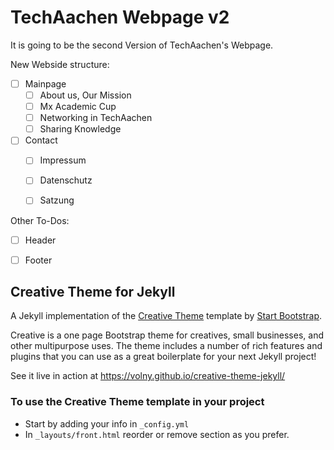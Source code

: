 # TechAachen Webpage v2

It is going to be the second Version of TechAachen's Webpage.

New Webside structure:
- [ ] Mainpage
  - [ ] About us, Our Mission
  - [ ] Mx Academic Cup
  - [ ] Networking in TechAachen
  - [ ] Sharing Knowledge
- [ ] Contact
  - [ ] Impressum
  - [ ] Datenschutz
  - [ ] Satzung



Other To-Dos:
- [ ] Header
- [ ] Footer


## Creative Theme for Jekyll

A Jekyll implementation of the [Creative Theme](http://startbootstrap.com/template-overviews/creative/) template by [Start Bootstrap](http://startbootstrap.com).

Creative is a one page Bootstrap theme for creatives, small businesses, and other multipurpose uses.
The theme includes a number of rich features and plugins that you can use as a great boilerplate for your next Jekyll project!

See it live in action at <https://volny.github.io/creative-theme-jekyll/>

### To use the Creative Theme template in your project

- Start by adding your info in `_config.yml`
- In `_layouts/front.html` reorder or remove section as you prefer.
